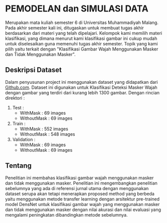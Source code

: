 # PEMODELAN dan SIMULASI DATA
Merupakan mata kuliah semester 6 di Universitas Muhammadiyah Malang. Pada akhir semester kali ini, ditugaskan untuk membuat tugas akhir berdasarkan dari materi yang telah dipelajari. Kelompok kami memilih materi klasifikasi, yang dimana menurut kami klasifikasi gambar ini cukup mudah untuk diselesaikan guna memenuhi tugas akhir semester. Topik yang kami pilih yaitu terkait dengan "Klasifikasi Gambar Wajah Menggunakan Masker dan Tidak Menggunakan Masker". 

## Deskripsi Dataset 
Dalam penyusunan project ini menggunakan dataset yang didapatkan dari [Github.com](https://github.com/prajnasb/observations/tree/master/experiements/dest_folder). Dataset ini digunakan untuk Klasifikasi Deteksi Masker Wajah dengan gambar yang terdiri dari kurang lebih 1300 gambar. Dengan rincian direktori :
  1. Test :
     * WithMask : 69 images
     * WithoutMask : 69 images
  2. Train :
     * WithMask : 552 images
     * WithoutMask : 548 images
  3. Validation :
     * WithMask : 69 images
     * WithoutMask : 69 images
  
## Tentang 
Penelitian ini membahas klasifikasi gambar wajah menggunakan masker dan tidak menggunakan masker. Penelitian ini mengembangkan penelitian sebelumnya yang ada di referensi jurnal utama dengan menggunakan dataset serupa akan tetapi menerapkan proposed method yang berbeda yaitu menggunakan metode transfer learning dengan arsitektur pre-trained model DensNet untuk klasifikasi gambar wajah yang menggunakan masker dan tidak menggunakan masker dengan nilai akurasi dan nilai evaluasi yang mengalami peningkatan dibandingkan metode sebelumnya.
